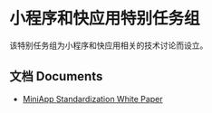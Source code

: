 # 小程序和快应用特别任务组

该特别任务组为小程序和快应用相关的技术讨论而设立。

## 文档 Documents

* [MiniApp Standardization White Paper](https://w3c.github.io/mini-app-white-paper/)
